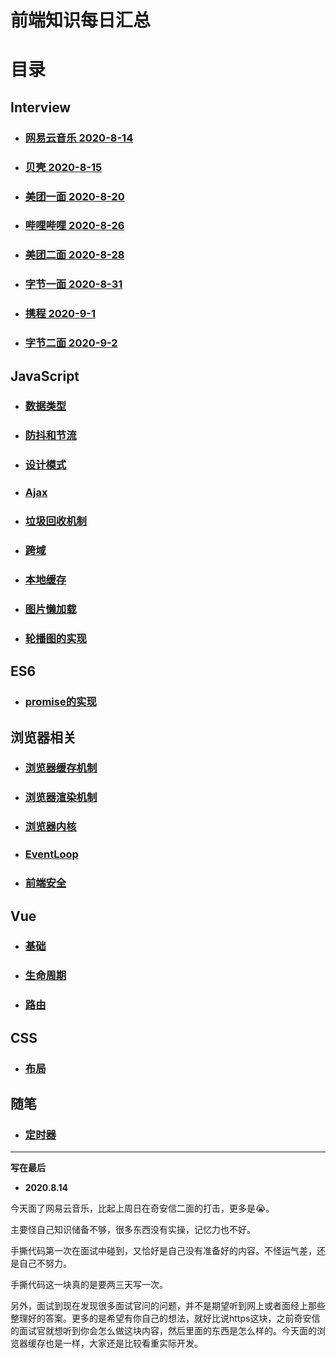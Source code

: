# 前端知识每日汇总

# 目录

## Interview

- ### [网易云音乐 2020-8-14](https://github.com/FFFangYu/Daily-Note/blob/master/Interview/2020-8-14.md)

- ### [贝壳 2020-8-15](https://github.com/FFFangYu/Daily-Note/blob/master/Interview/2020-8-15.md)

- ### [美团一面 2020-8-20](https://github.com/FFFangYu/Daily-Note/blob/master/Interview/2020-8-20.md)

- ### [哔哩哔哩 2020-8-26](https://github.com/FFFangYu/Daily-Note/blob/master/Interview/2020-8-26.md)

- ### [美团二面 2020-8-28](https://github.com/FFFangYu/Daily-Note/blob/master/Interview/2020-8-28.md)

- ### [字节一面 2020-8-31](https://github.com/FFFangYu/Daily-Note/blob/master/Interview/2020-8-31.md)

- ### [携程 2020-9-1](https://github.com/FFFangYu/Daily-Note/blob/master/Interview/2020-9-1.md)

- ### [字节二面 2020-9-2](https://github.com/FFFangYu/Daily-Note/blob/master/Interview/2020-9-2.md)


## JavaScript

- ### [数据类型](https://github.com/FFFangYu/Daily-Note/blob/master/JavaScript/数据类型.md)

- ### [防抖和节流](https://github.com/FFFangYu/Daily-Note/blob/master/JavaScript/防抖和节流.md)

- ### [设计模式](https://github.com/FFFangYu/Daily-Note/blob/master/JavaScript/设计模式.md)

- ### [Ajax](https://github.com/FFFangYu/Daily-Note/blob/master/JavaScript/Ajax.md)

- ### [垃圾回收机制](https://github.com/FFFangYu/Daily-Note/blob/master/JavaScript/垃圾回收机制.md)

- ### [跨域](https://github.com/FFFangYu/Daily-Note/blob/master/JavaScript/跨域.md)

- ### [本地缓存](https://github.com/FFFangYu/Daily-Note/blob/master/JavaScript/本地缓存.md)

- ### [图片懒加载](https://github.com/FFFangYu/Daily-Note/blob/master/JavaScript/图片懒加载.md)

- ### [轮播图的实现](https://github.com/FFFangYu/Daily-Note/blob/master/JavaScript/轮播图的实现.md)


## ES6
- ### [promise的实现](https://github.com/FFFangYu/Daily-Note/blob/master/ES6/promise的实现.md)

## 浏览器相关
- ### [浏览器缓存机制](https://github.com/FFFangYu/Daily-Note/blob/master/浏览器-HTTP/浏览器缓存机制.md)

- ### [浏览器渲染机制](https://github.com/FFFangYu/Daily-Note/blob/master/浏览器-HTTP/浏览器渲染机制.md)

- ### [浏览器内核](https://github.com/FFFangYu/Daily-Note/blob/master/浏览器-HTTP/浏览器内核.md)

- ### [EventLoop](https://github.com/FFFangYu/Daily-Note/blob/master/EventLoop.md)

- ### [前端安全](https://github.com/FFFangYu/Daily-Note/blob/master/浏览器-HTTP/前端安全.md)

## Vue

- ### [基础](https://github.com/FFFangYu/Daily-Note/blob/master/vue/基础.md)

- ### [生命周期](https://github.com/FFFangYu/Daily-Note/blob/master/vue/生命周期.md)

- ### [路由](https://github.com/FFFangYu/Daily-Note/blob/master/vue/路由.md)

## CSS
- ### [布局](https://github.com/FFFangYu/Daily-Note/blob/master/CSS/布局.md)

## 随笔
- ### [定时器](https://github.com/FFFangYu/Daily-Note/blob/master/随笔/定时器.md)

------

**写在最后**

- **2020.8.14**

今天面了网易云音乐，比起上周日在奇安信二面的打击，更多是😭。

主要怪自己知识储备不够，很多东西没有实操，记忆力也不好。

手撕代码第一次在面试中碰到，又恰好是自己没有准备好的内容。不怪运气差，还是自己不努力。

手撕代码这一块真的是要两三天写一次。

另外，面试到现在发现很多面试官问的问题，并不是期望听到网上或者面经上那些整理好的答案。更多的是希望有你自己的想法，就好比说https这块，之前奇安信的面试官就想听到你会怎么做这块内容，然后里面的东西是怎么样的。今天面的浏览器缓存也是一样，大家还是比较看重实际开发。

